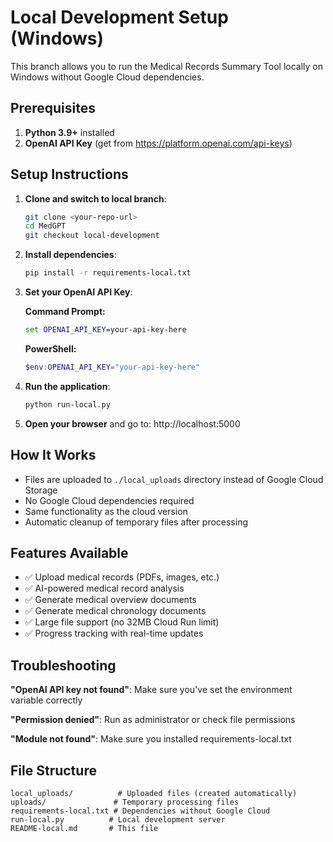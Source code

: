 # Local Development Setup (Windows)

This branch allows you to run the Medical Records Summary Tool locally on Windows without Google Cloud dependencies.

## Prerequisites

1. **Python 3.9+** installed
2. **OpenAI API Key** (get from https://platform.openai.com/api-keys)

## Setup Instructions

1. **Clone and switch to local branch**:
   ```bash
   git clone <your-repo-url>
   cd MedGPT
   git checkout local-development
   ```

2. **Install dependencies**:
   ```bash
   pip install -r requirements-local.txt
   ```

3. **Set your OpenAI API Key**:
   
   **Command Prompt:**
   ```cmd
   set OPENAI_API_KEY=your-api-key-here
   ```
   
   **PowerShell:**
   ```powershell
   $env:OPENAI_API_KEY="your-api-key-here"
   ```

4. **Run the application**:
   ```bash
   python run-local.py
   ```

5. **Open your browser** and go to: http://localhost:5000

## How It Works

- Files are uploaded to `./local_uploads` directory instead of Google Cloud Storage
- No Google Cloud dependencies required
- Same functionality as the cloud version
- Automatic cleanup of temporary files after processing

## Features Available

- ✅ Upload medical records (PDFs, images, etc.)
- ✅ AI-powered medical record analysis
- ✅ Generate medical overview documents
- ✅ Generate medical chronology documents
- ✅ Large file support (no 32MB Cloud Run limit)
- ✅ Progress tracking with real-time updates

## Troubleshooting

**"OpenAI API key not found"**: Make sure you've set the environment variable correctly

**"Permission denied"**: Run as administrator or check file permissions

**"Module not found"**: Make sure you installed requirements-local.txt

## File Structure

```
local_uploads/          # Uploaded files (created automatically)
uploads/               # Temporary processing files
requirements-local.txt # Dependencies without Google Cloud
run-local.py          # Local development server
README-local.md       # This file
```